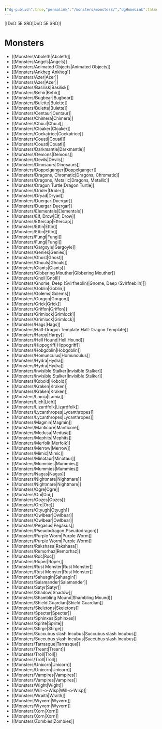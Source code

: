 ```yaml
---
{"dg-publish":true,"permalink":"/monsters/monsters/","dgHomeLink":false,"dgPassFrontmatter":true}
---
```


[[DnD 5E SRD|DnD 5E SRD]]
# Monsters
- [[Monsters/Aboleth|Aboleth]]
- [[Monsters/Angels|Angels]]
- [[Monsters/Animated Objects|Animated Objects]]
- [[Monsters/Ankheg|Ankheg]]
- [[Monsters/Azer|Azer]]
- [[Monsters/Azer|Azer]]
- [[Monsters/Basilisk|Basilisk]]
- [[Monsters/Behir|Behir]]
- [[Monsters/Bugbear|Bugbear]]
- [[Monsters/Bulette|Bulette]]
- [[Monsters/Bulette|Bulette]]
- [[Monsters/Centaur|Centaur]]
- [[Monsters/Chimera|Chimera]]
- [[Monsters/Chuul|Chuul]]
- [[Monsters/Cloaker|Cloaker]]
- [[Monsters/Cockatrice|Cockatrice]]
- [[Monsters/Couatl|Couatl]]
- [[Monsters/Couatl|Couatl]]
- [[Monsters/Darkmantle|Darkmantle]]
- [[Monsters/Demons|Demons]]
- [[Monsters/Devils|Devils]]
- [[Monsters/Dinosaurs|Dinosaurs]]
- [[Monsters/Doppelganger|Doppelganger]]
- [[Monsters/Dragons, Chromatic|Dragons, Chromatic]]
- [[Monsters/Dragons, Metallic|Dragons, Metallic]]
- [[Monsters/Dragon Turtle|Dragon Turtle]]
- [[Monsters/Drider|Drider]]
- [[Monsters/Dryad|Dryad]]
- [[Monsters/Duergar|Duergar]]
- [[Monsters/Duergar|Duergar]]
- [[Monsters/Elementals|Elementals]]
- [[Monsters/Elf, Drow|Elf, Drow]]
- [[Monsters/Ettercap|Ettercap]]
- [[Monsters/Ettin|Ettin]]
- [[Monsters/Ettin|Ettin]]
- [[Monsters/Fungi|Fungi]]
- [[Monsters/Fungi|Fungi]]
- [[Monsters/Gargoyle|Gargoyle]]
- [[Monsters/Genies|Genies]]
- [[Monsters/Ghost|Ghost]]
- [[Monsters/Ghouls|Ghouls]]
- [[Monsters/Giants|Giants]]
- [[Monsters/Gibbering Mouther|Gibbering Mouther]]
- [[Monsters/Gnoll|Gnoll]]
- [[Monsters/Gnome, Deep (Svirfneblin)|Gnome, Deep (Svirfneblin)]]
- [[Monsters/Goblin|Goblin]]
- [[Monsters/Golems|Golems]]
- [[Monsters/Gorgon|Gorgon]]
- [[Monsters/Grick|Grick]]
- [[Monsters/Griffon|Griffon]]
- [[Monsters/Grimlock|Grimlock]]
- [[Monsters/Grimlock|Grimlock]]
- [[Monsters/Hags|Hags]]
- [[Monsters/Half-Dragon Template|Half-Dragon Template]]
- [[Monsters/Harpy|Harpy]]
- [[Monsters/Hell Hound|Hell Hound]]
- [[Monsters/Hippogriff|Hippogriff]]
- [[Monsters/Hobgoblin|Hobgoblin]]
- [[Monsters/Homunculus|Homunculus]]
- [[Monsters/Hydra|Hydra]]
- [[Monsters/Hydra|Hydra]]
- [[Monsters/Invisible Stalker|Invisible Stalker]]
- [[Monsters/Invisible Stalker|Invisible Stalker]]
- [[Monsters/Kobold|Kobold]]
- [[Monsters/Kraken|Kraken]]
- [[Monsters/Kraken|Kraken]]
- [[Monsters/Lamia|Lamia]]
- [[Monsters/Lich|Lich]]
- [[Monsters/Lizardfolk|Lizardfolk]]
- [[Monsters/Lycanthropes|Lycanthropes]]
- [[Monsters/Lycanthropes|Lycanthropes]]
- [[Monsters/Magmin|Magmin]]
- [[Monsters/Manticore|Manticore]]
- [[Monsters/Medusa|Medusa]]
- [[Monsters/Mephits|Mephits]]
- [[Monsters/Merfolk|Merfolk]]
- [[Monsters/Merrow|Merrow]]
- [[Monsters/Mimic|Mimic]]
- [[Monsters/Minotaur|Minotaur]]
- [[Monsters/Mummies|Mummies]]
- [[Monsters/Mummies|Mummies]]
- [[Monsters/Nagas|Nagas]]
- [[Monsters/Nightmare|Nightmare]]
- [[Monsters/Nightmare|Nightmare]]
- [[Monsters/Ogre|Ogre]]
- [[Monsters/Oni|Oni]]
- [[Monsters/Oozes|Oozes]]
- [[Monsters/Orc|Orc]]
- [[Monsters/Otyugh|Otyugh]]
- [[Monsters/Owlbear|Owlbear]]
- [[Monsters/Owlbear|Owlbear]]
- [[Monsters/Pegasus|Pegasus]]
- [[Monsters/Pseudodragon|Pseudodragon]]
- [[Monsters/Purple Worm|Purple Worm]]
- [[Monsters/Purple Worm|Purple Worm]]
- [[Monsters/Rakshasa|Rakshasa]]
- [[Monsters/Remorhaz|Remorhaz]]
- [[Monsters/Roc|Roc]]
- [[Monsters/Roper|Roper]]
- [[Monsters/Rust Monster|Rust Monster]]
- [[Monsters/Rust Monster|Rust Monster]]
- [[Monsters/Sahuagin|Sahuagin]]
- [[Monsters/Salamander|Salamander]]
- [[Monsters/Satyr|Satyr]]
- [[Monsters/Shadow|Shadow]]
- [[Monsters/Shambling Mound|Shambling Mound]]
- [[Monsters/Shield Guardian|Shield Guardian]]
- [[Monsters/Skeletons|Skeletons]]
- [[Monsters/Specter|Specter]]
- [[Monsters/Sphinxes|Sphinxes]]
- [[Monsters/Sprite|Sprite]]
- [[Monsters/Stirge|Stirge]]
- [[Monsters/Succubus slash Incubus|Succubus slash Incubus]]
- [[Monsters/Succubus slash Incubus|Succubus slash Incubus]]
- [[Monsters/Tarrasque|Tarrasque]]
- [[Monsters/Treant|Treant]]
- [[Monsters/Troll|Troll]]
- [[Monsters/Troll|Troll]]
- [[Monsters/Unicorn|Unicorn]]
- [[Monsters/Unicorn|Unicorn]]
- [[Monsters/Vampires|Vampires]]
- [[Monsters/Vampires|Vampires]]
- [[Monsters/Wight|Wight]]
- [[Monsters/Will-o-Wisp|Will-o-Wisp]]
- [[Monsters/Wraith|Wraith]]
- [[Monsters/Wyvern|Wyvern]]
- [[Monsters/Wyvern|Wyvern]]
- [[Monsters/Xorn|Xorn]]
- [[Monsters/Xorn|Xorn]]
- [[Monsters/Zombies|Zombies]]